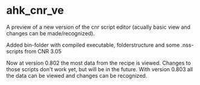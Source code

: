 # ahk_cnr_ve
A preview of a new version of the cnr script editor (acually basic view and changes can be made/recognized).

Added bin-folder with compiled executable, folderstructure and some .nss-scripts from CNR 3.05

Now at version 0.802 the most data from the recipe is viewed. Changes to those scripts don't work yet, but will be in the future.
With version 0.803 all the data can be viewed and changes can be recognized. 
